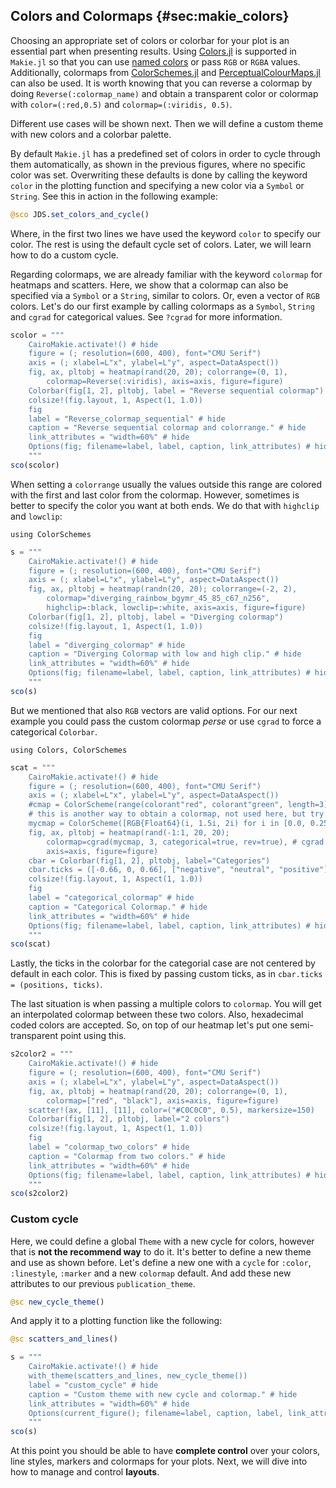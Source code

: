 ## Colors and Colormaps {#sec:makie_colors}

Choosing an appropriate set of colors or colorbar for your plot is an essential part when presenting results.
Using [Colors.jl](https://github.com/JuliaGraphics/Colors.jl) is supported in `Makie.jl`
so that you can use [named colors](https://juliagraphics.github.io/Colors.jl/latest/namedcolors/) or pass `RGB` or `RGBA` values.
Additionally, colormaps from [ColorSchemes.jl](https://github.com/JuliaGraphics/ColorSchemes.jl) and [PerceptualColourMaps.jl](https://github.com/peterkovesi/PerceptualColourMaps.jl) can also be used.
It is worth knowing that you can reverse a colormap by doing `Reverse(:colormap_name)`
and obtain a transparent color or colormap with `color=(:red,0.5)` and `colormap=(:viridis, 0.5)`.

Different use cases will be shown next. Then we will define a custom theme with new colors and a colorbar palette.

By default `Makie.jl` has a predefined set of colors in order to cycle through them automatically, as shown in the previous figures, where no specific color was set.
Overwriting these defaults is done by calling the keyword `color` in the plotting function and specifying a new color via a `Symbol` or `String`.
See this in action in the following example:

```jl
@sco JDS.set_colors_and_cycle()
```

Where, in the first two lines we have used the keyword `color` to specify our color.
The rest is using the default cycle set of colors.
Later, we will learn how to do a custom cycle.

Regarding colormaps, we are already familiar with the keyword `colormap` for heatmaps and scatters.
Here, we show that a colormap can also be specified via a `Symbol` or a `String`, similar to colors.
Or, even a vector of `RGB` colors.
Let's do our first example by calling colormaps as a `Symbol`, `String` and `cgrad` for categorical values.
See `?cgrad` for more information.

```jl
scolor = """
    CairoMakie.activate!() # hide
    figure = (; resolution=(600, 400), font="CMU Serif")
    axis = (; xlabel=L"x", ylabel=L"y", aspect=DataAspect())
    fig, ax, pltobj = heatmap(rand(20, 20); colorrange=(0, 1),
        colormap=Reverse(:viridis), axis=axis, figure=figure)
    Colorbar(fig[1, 2], pltobj, label = "Reverse sequential colormap")
    colsize!(fig.layout, 1, Aspect(1, 1.0))
    fig
    label = "Reverse_colormap_sequential" # hide
    caption = "Reverse sequential colormap and colorrange." # hide
    link_attributes = "width=60%" # hide
    Options(fig; filename=label, label, caption, link_attributes) # hide
    """
sco(scolor)
```

When setting a `colorrange` usually the values outside this range are colored with the first and last color from  the colormap.
However, sometimes is better to specify the color you want at both ends. We do that with `highclip` and `lowclip`:

```
using ColorSchemes
```

```jl
s = """
    CairoMakie.activate!() # hide
    figure = (; resolution=(600, 400), font="CMU Serif")
    axis = (; xlabel=L"x", ylabel=L"y", aspect=DataAspect())
    fig, ax, pltobj = heatmap(randn(20, 20); colorrange=(-2, 2),
        colormap="diverging_rainbow_bgymr_45_85_c67_n256",
        highclip=:black, lowclip=:white, axis=axis, figure=figure)
    Colorbar(fig[1, 2], pltobj, label = "Diverging colormap")
    colsize!(fig.layout, 1, Aspect(1, 1.0))
    fig
    label = "diverging_colormap" # hide
    caption = "Diverging Colormap with low and high clip." # hide
    link_attributes = "width=60%" # hide
    Options(fig; filename=label, label, caption, link_attributes) # hide
    """
sco(s)
```

But we mentioned that also `RGB` vectors are valid options.
For our next example you could pass the custom colormap _perse_ or use `cgrad` to force a categorical `Colorbar`.

```
using Colors, ColorSchemes
```

```jl
scat = """
    CairoMakie.activate!() # hide
    figure = (; resolution=(600, 400), font="CMU Serif")
    axis = (; xlabel=L"x", ylabel=L"y", aspect=DataAspect())
    #cmap = ColorScheme(range(colorant"red", colorant"green", length=3))
    # this is another way to obtain a colormap, not used here, but try it.
    mycmap = ColorScheme([RGB{Float64}(i, 1.5i, 2i) for i in [0.0, 0.25, 0.35, 0.5]])
    fig, ax, pltobj = heatmap(rand(-1:1, 20, 20);
        colormap=cgrad(mycmap, 3, categorical=true, rev=true), # cgrad and Symbol, mycmap
        axis=axis, figure=figure)
    cbar = Colorbar(fig[1, 2], pltobj, label="Categories")
    cbar.ticks = ([-0.66, 0, 0.66], ["negative", "neutral", "positive"])
    colsize!(fig.layout, 1, Aspect(1, 1.0))
    fig
    label = "categorical_colormap" # hide
    caption = "Categorical Colormap." # hide
    link_attributes = "width=60%" # hide
    Options(fig; filename=label, label, caption, link_attributes) # hide
    """
sco(scat)
```

Lastly, the ticks in the colorbar for the categorial case are not centered by default in each color.
This is fixed by passing custom ticks, as in `cbar.ticks = (positions, ticks)`.

The last situation is when passing a multiple colors to `colormap`.
You will get an interpolated colormap between these two colors.
Also, hexadecimal coded colors are accepted. So, on top of our heatmap let's put one semi-transparent point using this.

```jl
s2color2 = """
    CairoMakie.activate!() # hide
    figure = (; resolution=(600, 400), font="CMU Serif")
    axis = (; xlabel=L"x", ylabel=L"y", aspect=DataAspect())
    fig, ax, pltobj = heatmap(rand(20, 20); colorrange=(0, 1),
        colormap=["red", "black"], axis=axis, figure=figure)
    scatter!(ax, [11], [11], color=("#C0C0C0", 0.5), markersize=150)
    Colorbar(fig[1, 2], pltobj, label="2 colors")
    colsize!(fig.layout, 1, Aspect(1, 1.0))
    fig
    label = "colormap_two_colors" # hide
    caption = "Colormap from two colors." # hide
    link_attributes = "width=60%" # hide
    Options(fig; filename=label, label, caption, link_attributes) # hide
    """
sco(s2color2)
```

### Custom cycle

Here, we could define a global `Theme` with a new cycle for colors, however that is **not the recommend way** to do it.
It's better to define a new theme and use as shown before.
Let's define a new one with a `cycle` for `:color`, `:linestyle`, `:marker` and a new `colormap` default.
And add these new attributes to our previous `publication_theme`.

```jl
@sc new_cycle_theme()
```

And apply it to a plotting function like the following:

```jl
@sc scatters_and_lines()
```

```jl
s = """
    CairoMakie.activate!() # hide
    with_theme(scatters_and_lines, new_cycle_theme())
    label = "custom_cycle" # hide
    caption = "Custom theme with new cycle and colormap." # hide
    link_attributes = "width=60%" # hide
    Options(current_figure(); filename=label, caption, label, link_attributes) # hide
    """
sco(s)
```

At this point you should be able to have **complete control** over your colors, line styles, markers and colormaps for your plots.
Next, we will dive into how to manage and control **layouts**.
